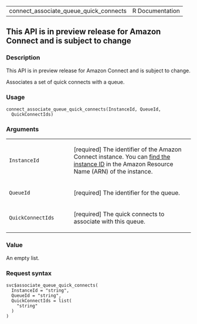 <table style="width: 100%;">
<tbody>
<tr class="odd">
<td>connect_associate_queue_quick_connects</td>
<td style="text-align: right;">R Documentation</td>
</tr>
</tbody>
</table>

## This API is in preview release for Amazon Connect and is subject to change

### Description

This API is in preview release for Amazon Connect and is subject to
change.

Associates a set of quick connects with a queue.

### Usage

    connect_associate_queue_quick_connects(InstanceId, QueueId,
      QuickConnectIds)

### Arguments

<table>
<colgroup>
<col style="width: 35%" />
<col style="width: 65%" />
</colgroup>
<tbody>
<tr class="odd">
<td><code
id="connect_associate_queue_quick_connects_:_InstanceId">InstanceId</code></td>
<td><p>[required] The identifier of the Amazon Connect instance. You can
<a
href="https://docs.aws.amazon.com/connect/latest/adminguide/find-instance-arn.html">find
the instance ID</a> in the Amazon Resource Name (ARN) of the
instance.</p></td>
</tr>
<tr class="even">
<td><code
id="connect_associate_queue_quick_connects_:_QueueId">QueueId</code></td>
<td><p>[required] The identifier for the queue.</p></td>
</tr>
<tr class="odd">
<td><code
id="connect_associate_queue_quick_connects_:_QuickConnectIds">QuickConnectIds</code></td>
<td><p>[required] The quick connects to associate with this
queue.</p></td>
</tr>
</tbody>
</table>

### Value

An empty list.

### Request syntax

    svc$associate_queue_quick_connects(
      InstanceId = "string",
      QueueId = "string",
      QuickConnectIds = list(
        "string"
      )
    )
